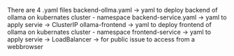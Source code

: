 There are 4 .yaml files
backend-ollma.yaml -> yaml to deploy backend of ollama on kubernates cluster - namespace 
backend-service.yaml -> yaml to apply servie -> ClusterIP
ollama-frontend ->  yaml to deploy frontend of ollama on kubernates cluster - namespace 
frontend-service -> yaml to apply servie -> LoadBalancer -> for public issue to access from a webbrowser
